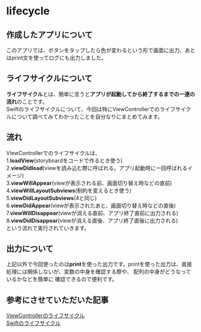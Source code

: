 # lifecycle
## 作成したアプリについて
このアプリでは、ボタンをタップしたら色が変わるという形で画面に出力、あとはprint文を使ってログにも出力しました。

## ライフサイクルについて
**ライフサイクル**とは、簡単に言うと**アプリが起動してから終了するまでの一連の流れ**のことです。  
Swiftのライフサイクルについて、今回は特にViewControllerでのライフサイクルについて調べてみてわかったことを自分なりにまとめてみます。

## 流れ
ViewControllerでのライフサイクルは、  
1.**loadView**(storyboardをコードで作るとき使う)    
2.**viewDidload**(viewを読み込む際に呼ばれる。アプリ起動時に一回呼ばれるイメージ)  
3.**viewWillAppear**(viewが表示される前、画面切り替え時などの直前)  
4.**viewWillLayoutSubviews**(制約を変えるとき使う)  
5.**viewDidLayoutSubviews**(4と同じ)  
6.**viewDidAppear**(viewが表示されたあと、画面切り替え時などの直後)  
7.**viewWillDisappear**(viewが消える直前、アプリ終了直前に出力される)  
8.**viewDidDisappear**(viewが消える直後、アプリ終了直後に出力される)  
という流れで実行されていきます。

## 出力について
上記以外で今回使ったのは**print**を使った出力です。printを使った出力は、直接処理には関係しないが、変数の中身を確認する際や、  配列の中身がどうなっているかなどを簡単に
確認できるので便利です。

## 参考にさせていただいた記事
[ViewControllerのライフサイクル](https://qiita.com/eito0420/items/04a60cdca50c4c4acab0)  
[Swiftのライフサイクル](https://qiita.com/shtnkgm/items/f133f73baaa71172efb2)
